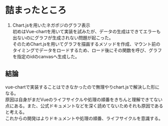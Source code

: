 # 詰まったところ
1. Chart.jsを用いたネガポジのグラフ表示<br />
初めはVue-chartを用いて実装を試みたが、データの生成はできてエラーも出ないのにグラフが生成されない問題が起こった。<br />
そのためChart.jsを用いてグラフを描画するメソッドを作成、マウント前のタイミングでデータをロードするため、ロード後にその関数を呼び、グラフを指定のidのcanvasへ生成した。

## 結論
vue-chartで実装することはできなかったので無理やりchart.jsで解決した形になる。<br />
原因は自身がまだVueのライフサイクルや処理の順番をきちんと理解できてない点にある。また、公式ドキュメントなどを深く読めてないためそれも原因であると考える。<br />
これからの開発はよりドキュメントや処理の順番、ライフサイクルを意識する。